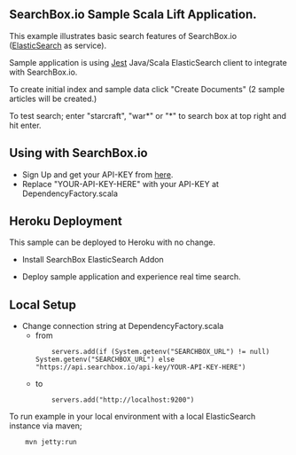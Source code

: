 ## SearchBox.io Sample Scala Lift Application.

This example illustrates basic search features of SearchBox.io ([ElasticSearch](http://www.elasticsearch.org) as service).

Sample application is using [Jest](https://github.com/searchbox-io/Jest) Java/Scala ElasticSearch client to integrate with SearchBox.io.

To create initial index and sample data click "Create Documents" (2 sample articles will be created.)

To test search; enter "starcraft", "war*" or "*" to search box at top right and hit enter.

## Using with SearchBox.io

* Sign Up and get your API-KEY from [here](https://searchbox.io/users/sign_up).
* Replace "YOUR-API-KEY-HERE" with your API-KEY at DependencyFactory.scala


## Heroku Deployment

This sample can be deployed to Heroku with no change.

* Install SearchBox ElasticSearch Addon

* Deploy sample application and experience real time search.


## Local Setup

* Change connection string at DependencyFactory.scala
    * from
        ```
            servers.add(if (System.getenv("SEARCHBOX_URL") != null) System.getenv("SEARCHBOX_URL") else "https://api.searchbox.io/api-key/YOUR-API-KEY-HERE")
        ```
    * to
        ```
            servers.add("http://localhost:9200")
        ```

To run example in your local environment with a local ElasticSearch instance via maven;

```
    mvn jetty:run
```